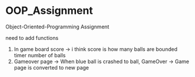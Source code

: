 # OOP_Assignment
Object-Oriented-Programming Assignment

need to add functions

1. In game board
   score -> i think score is how many balls are bounded
   timer
   number of balls  
2. Gameover page -> When blue ball is crashed to ball, GameOver -> Game page is converted to new page
   
